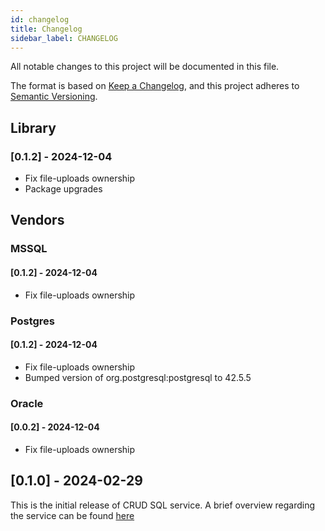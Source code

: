 ```yaml
---
id: changelog
title: Changelog
sidebar_label: CHANGELOG
---
```


<!--
WARNING: this file was automatically generated by Mia-Platform Doc Aggregator.
DO NOT MODIFY IT BY HAND.
Instead, modify the source file and run the aggregator to regenerate this file.
-->

All notable changes to this project will be documented in this file.

The format is based on [Keep a Changelog](https://keepachangelog.com/en/1.0.0/),
and this project adheres to [Semantic Versioning](https://semver.org/spec/v2.0.0.html).

## Library
### [0.1.2] - 2024-12-04

- Fix file-uploads ownership
- Package upgrades

## Vendors
### MSSQL
#### [0.1.2] - 2024-12-04

- Fix file-uploads ownership

### Postgres
#### [0.1.2] - 2024-12-04

- Fix file-uploads ownership
- Bumped version of org.postgresql:postgresql to 42.5.5

### Oracle
#### [0.0.2] - 2024-12-04

- Fix file-uploads ownership

## [0.1.0] - 2024-02-29

This is the initial release of CRUD SQL service. A brief overview regarding the service can be found [here](../crud-postgresql/overview)
